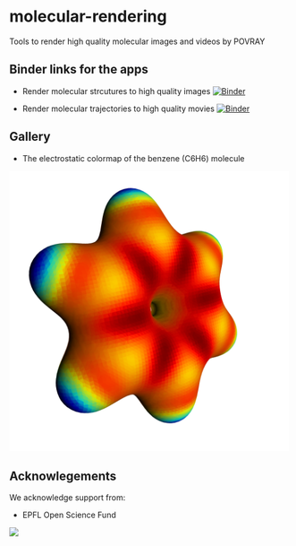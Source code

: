 # molecular-rendering

Tools to render high quality molecular images and videos by POVRAY

## Binder links for the apps

* Render molecular strcutures to high quality images
[![Binder](https://mybinder.org/badge_logo.svg)](https://mybinder.org/v2/gh/osscar-org/molecular-rendering/master?urlpath=%2Fapps%2Fnotebooks%2Fmolecular_rendering.ipynb)

* Render molecular trajectories to high quality movies
[![Binder](https://mybinder.org/badge_logo.svg)](https://mybinder.org/v2/gh/osscar-org/molecular-rendering/master?urlpath=%2Fapps%2Fnotebooks%2Ftrajectory_rendering.ipynb)

## Gallery

* The electrostatic colormap of the benzene (C6H6) molecule 

<img src="images/electrostatic_colormap.png" alt="drawing" width="500"/>

## Acknowlegements

We acknowledge support from:
* EPFL Open Science Fund

<img src='http://www.osscar.org/wp-content/uploads/2019/03/OSSCAR-logo.png' width='240'>
